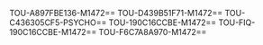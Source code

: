 TOU-A897FBE136-M1472==
TOU-D439B51F71-M1472==
TOU-C436305CF5-PSYCHO==
TOU-190C16CCBE-M1472==
TOU-FIQ-190C16CCBE-M1472==
TOU-F6C7A8A970-M1472==
